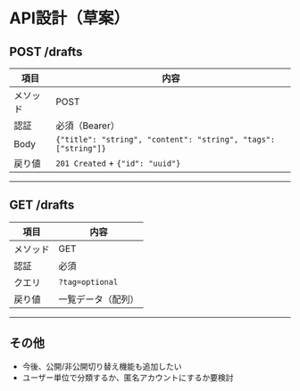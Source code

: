 # API設計（草案）

## POST /drafts

| 項目 | 内容 |
|------|------|
| メソッド | POST |
| 認証 | 必須（Bearer） |
| Body | `{"title": "string", "content": "string", "tags": ["string"]}` |
| 戻り値 | `201 Created` + `{"id": "uuid"}` |

---

## GET /drafts

| 項目 | 内容 |
|------|------|
| メソッド | GET |
| 認証 | 必須 |
| クエリ | `?tag=optional` |
| 戻り値 | 一覧データ（配列） |

---

## その他

- 今後、公開/非公開切り替え機能も追加したい
- ユーザー単位で分類するか、匿名アカウントにするか要検討
